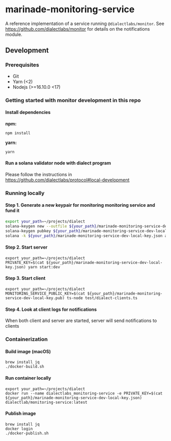 # marinade-monitoring-service

A reference implementation of a service running `@dialectlabs/monitor`.
See https://github.com/dialectlabs/monitor for details on the notifications module.

## Development

### Prerequisites

- Git
- Yarn (<2)
- Nodejs (>=16.10.0 <17)

### Getting started with monitor development in this repo

#### Install dependencies

**npm:**

```shell
npm install
```

**yarn:**

```shell
yarn
```

#### Run a solana validator node with dialect program

Please follow the instructions in https://github.com/dialectlabs/protocol#local-development

### Running locally

#### Step 1. Generate a new keypair for monitoring monitoring service and fund it

```bash
export your_path=~/projects/dialect
solana-keygen new --outfile ${your_path}/marinade-monitoring-service-dev-local-key.json
solana-keygen pubkey ${your_path}/marinade-monitoring-service-dev-local-key.json > ${your_path}/marinade-monitoring-service-dev-local-key.pub
solana -k ${your_path}/marinade-monitoring-service-dev-local-key.json airdrop 5
```

#### Step 2. Start server

```shell
export your_path=~/projects/dialect
PRIVATE_KEY=$(cat ${your_path}/marinade-monitoring-service-dev-local-key.json) yarn start:dev
```

#### Step 3. Start client

```shell
export your_path=~/projects/dialect
MONITORING_SERVICE_PUBLIC_KEY=$(cat ${your_path}/marinade-monitoring-service-dev-local-key.pub) ts-node test/dialect-clients.ts
```

#### Step 4. Look at client logs for notifications

When both client and server are started, server will send notifications to clients

### Containerization

#### Build image (macOS)

```shell
brew install jq
./docker-build.sh
```

#### Run container locally

```shell
export your_path=~/projects/dialect
docker run --name dialectlabs_monitoring-service -e PRIVATE_KEY=$(cat ${your_path}/marinade-monitoring-service-dev-local-key.json) dialectlab/monitoring-service:latest 
```

#### Publish image

```shell
brew install jq
docker login
./docker-publish.sh
```
